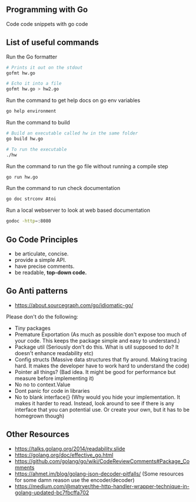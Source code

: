 ## Programming with Go

Code code snippets with go code

## List of useful commands

Run the Go formatter
```bash
# Prints it out on the stdout
gofmt hw.go

# Echo it into a file
gofmt hw.go > hw2.go
```

Run the command to get help docs on go env variables
```bash
go help environment
```

Run the command to build 
```bash
# Build an executable called hw in the same folder
go build hw.go

# To run the executable
./hw
```

Run the command to run the go file without running a compile step
```bash
go run hw.go
```

Run the command to run check documentation
```bash
go doc strconv Atoi
```

Run a local webserver to look at web based documentation 
```bash
godoc -http=:8080
```

## Go Code Principles

- be articulate, concise.
- provide a simple API.
- have precise comments.
- be readable, **top-down code.**


## Go Anti patterns

- https://about.sourcegraph.com/go/idiomatic-go/

Please don't do the following:
- Tiny packages
- Premature Exportation (As much as possible don't expose too much of your code. This keeps the package simple and easy to understand.)
- Package util (Seriously don't do this. What is util supposed to do? It doesn't enhance readability etc)
- Config structs (Massive data structures that fly around. Making tracing hard. It makes the developer have to work hard to understand the code)
- Pointer all things? (Bad idea. It might be good for performance but measure before implementing it)
- No no to context.Value
- Dont panic for code in libraries
- No to blank interface{} (Why would you hide your implementation. It makes it harder to read. Instead, look around to see if there is any interface that you can potential use. Or create your own, but it has to be homegrown though)



## Other Resources

- https://talks.golang.org/2014/readability.slide
- https://golang.org/doc/effective_go.html
- https://github.com/golang/go/wiki/CodeReviewComments#Package_Comments
- https://ahmet.im/blog/golang-json-decoder-pitfalls/ (Some resources for some damn reason use the encoder/decoder)
- https://medium.com/@matryer/the-http-handler-wrapper-technique-in-golang-updated-bc7fbcffa702


